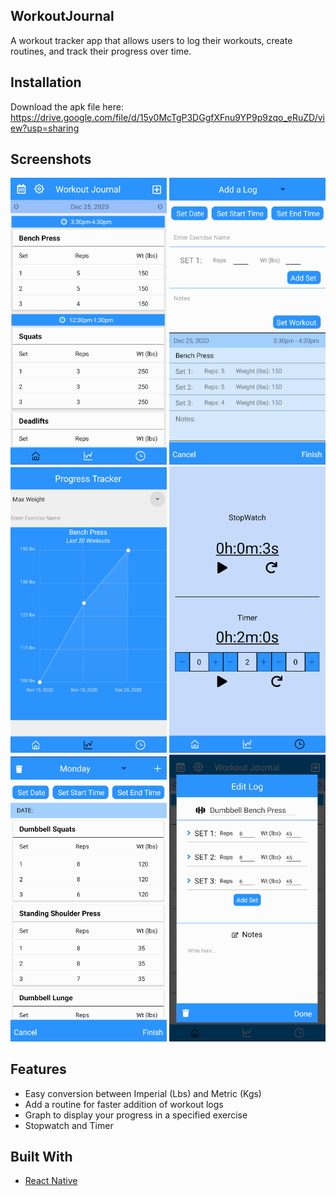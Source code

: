 ## WorkoutJournal
A workout tracker app that allows users to log their workouts, create routines, and track their progress over time.

## Installation
Download the apk file here: https://drive.google.com/file/d/15y0McTgP3DGgfXFnu9YP9p9zqo_eRuZD/view?usp=sharing

## Screenshots
<p float="left">
  <img src="images/HomeScreen.png" width="250">
  <img src="images/AddLog.png" width="250">
  <img src="images/ProgressTracker.png" width="250">
  <img src="images/TimeScreen.png" width="250">
  <img src="images/Routine.png" width="250">
  <img src="images/EditLog.png" width="250">
</p>

## Features
- Easy conversion between Imperial (Lbs) and Metric (Kgs)
- Add a routine for faster addition of workout logs
- Graph to display your progress in a specified exercise
- Stopwatch and Timer 

## Built With
- [React Native](https://reactnative.dev/)
